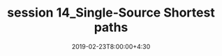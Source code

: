 ---
type: lecture
date: 2019-02-23T8:00:00+4:30
title: session 14_Single‐Source Shortest paths
slides: /static_files/presentations/DA_session14_chapter24CLRS SSP bellmanford.pdf
#notes: /static_files/presentations/lec.zip
#codes: /static_files/presentations/code.zip
#tldr: "Short text to discribe what this lecture is about."
#thumbnail: /static_files/presentations/lec.jpg
---